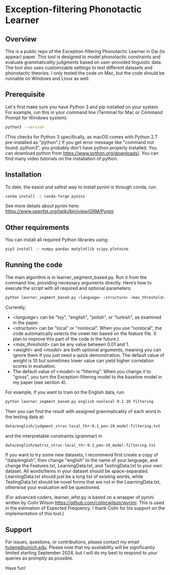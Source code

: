# Exception-filtering Phonotactic Learner

## Overview
This is a public repo of the Exception-filtering Phonotactic Learner in Dai (to appear) paper. This tool is designed to model phonotactic constraints and evaluate grammaticality judgments based on user-provided linguistic data. The tool also uses customizable settings to test different datasets and phonotactic theories. I only tested the code on Mac, but the code should be runnable on Windows and Linux as well.

## Prerequisite
Let's first make sure you have Python 3 and pip installed on your system. For example, run this in your command line (Terminal for Mac or Command Prompt for Windows system):
```bash
python3 --version
```
(This checks for Python 3 specifically, as macOS comes with Python 2.7 pre-installed as "python".) If you get error message like "command not found: python3", you probably don't have python properly installed. You can download python from https://www.python.org/downloads/. You can find many video tutorials on the installation of python.


## Installation
To date, the easist and safest way to install pynini is through conda, run:
```bash
conda install -c conda-forge pynini
```
See more details about pynini here: https://www.openfst.org/twiki/bin/view/GRM/Pynini


## Other requirements
You can install all required Python libraries using:
```bash
pip3 install -r numpy pandas matplotlib scipy plotnine
```


## Running the code
The main algorithm is in learner_segment_based.py. Run it from the command line, providing necessary arguments directly. Here’s how to execute the script with all required and optional parameters:
```bash
python learner_segment_based.py <language> <structure> <max_threshold> [--weight WEIGHT] [--model MODEL]
```

Currently,
- <*language*> can be "toy", "english", "polish", or "turkish", as examined in the paper.
- <*structure*> can be "local" or "nonlocal". When you use "nonlocal", the code automatically selects the vowel tier based on the feature file. (I plan to improve this part of the code in the future.)
- <*max_threshold*> can be any value between 0.01 and 1.
- <*weight*> and <*model*> are both optional arguments, meaning you can ignore them if you just need a quick demonstration. The default value of *weight* is 10 but sometimes lower value can yield higher correlation scores in evaluation.
- The default value of <*model*> is "filtering". When you change it to "gross", you turn the Exception-filtering model to the baseline model in my paper (see section 4).

For example, if you want to train on the English data, run:
```bash
python learner_segment_based.py english nonlocal 0.1 10 filtering
```
Then you can find the result with assigned grammaticality of each word in the testing data at:
```bash
data/english/judgment_struc-local_thr-0.1_pen-10_model-filtering.txt
```
and the interpretable constraints (grammar) in
```bash
data/english/matrix_struc-local_thr-0.1_pen-10_model-filtering.txt
```

If you want to try some new datasets, I recommend first create a copy of "data/english", then change "english" to the name of your language, and change the Features.txt, LearningData.txt, and TestingData.txt to your own dataset. All words/items in your dataset should be space-separated. LearningData.txt should just be a long list of existing words, while TestingData.txt should be novel forms that are not in the LearningData.txt, otherwise your evaluation will be questioned.


(For advanced coders, learner_wfst.py is based on a wrapper of pynini written by Colin Wilson https://github.com/colincwilson/wynini. This is used in the estimation of Expected Frequency. I thank Colin for his support on the implementation of this tool.) 

## Support
For issues, questions, or contributions, please contact my email huteng@umich.edu. Please note that my availability will be significantly limited starting September 2024, but I will do my best to respond to your queries as promptly as possible.

Have fun!


